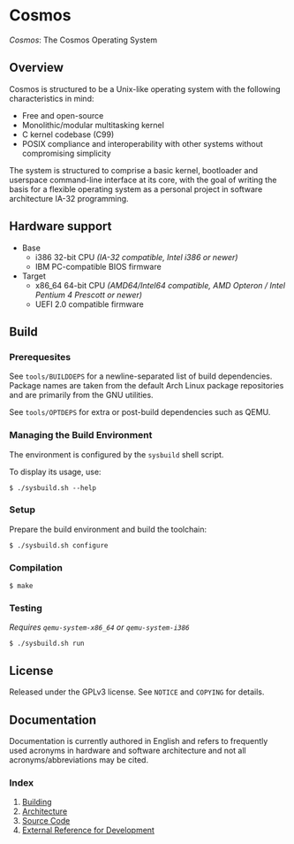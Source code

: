 # Cosmos

*Cosmos*: The Cosmos Operating System

## Overview

Cosmos is structured to be a Unix-like operating system with the following characteristics in mind:

- Free and open-source
- Monolithic/modular multitasking kernel
- C kernel codebase (C99)
- POSIX compliance and interoperability with other systems without compromising simplicity

The system is structured to comprise a basic kernel, bootloader and userspace command-line interface at its core, with the goal of writing the basis for a flexible operating system as a personal project in software architecture IA-32 programming.

## Hardware support

- Base
    - i386 32-bit CPU *(IA-32 compatible, Intel i386 or newer)*
    - IBM PC-compatible BIOS firmware
- Target
    - x86_64 64-bit CPU *(AMD64/Intel64 compatible, AMD Opteron / Intel Pentium 4 Prescott or newer)*
    - UEFI 2.0 compatible firmware

## Build

### Prerequesites

See `tools/BUILDDEPS` for a newline-separated list of build dependencies. Package names are taken from the default Arch Linux package repositories and are primarily from the GNU utilities.

See `tools/OPTDEPS` for extra or post-build dependencies such as QEMU.

### Managing the Build Environment

The environment is configured by the `sysbuild` shell script.

To display its usage, use:

`$ ./sysbuild.sh --help`

### Setup

Prepare the build environment and build the toolchain:

`$ ./sysbuild.sh configure`

### Compilation

`$ make`

### Testing

*Requires `qemu-system-x86_64` or `qemu-system-i386`*

`$ ./sysbuild.sh run`

## License

Released under the GPLv3 license. See `NOTICE` and `COPYING` for details.

## Documentation

Documentation is currently authored in English and refers to frequently used acronyms in hardware and software architecture and not all acronyms/abbreviations may be cited.

### Index

1. [Building](doc/build.md)
2. [Architecture](doc/architecture.md)
3. [Source Code](doc/source.md)
4. [External Reference for Development](doc/reference.md)